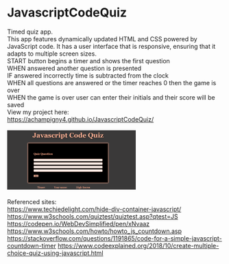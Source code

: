 # JavascriptCodeQuiz
Timed quiz app.
<br>
This app features dynamically updated HTML and CSS powered by JavaScript code. It has a user interface that is responsive, ensuring that it adapts to multiple screen sizes.
<br>
START button begins a timer and shows the first question
<br>
WHEN answered another question is presented
<br>
IF answered incorrectly time is subtracted from the clock
<br>
WHEN all questions are answered or the timer reaches 0 then the game is over
<br>
WHEN the game is over user can enter their initials and their score will be saved
<br>
View my project here:
<br>
https://achampigny4.github.io/JavascriptCodeQuiz/
<br><br>
<img src="assets/screenShot.png" style="width: 300px" alt="quiz home page">
<br><br>
Referenced sites:
<br>
https://www.techiedelight.com/hide-div-container-javascript/
https://www.w3schools.com/quiztest/quiztest.asp?qtest=JS
https://codepen.io/WebDevSimplified/pen/xNvaaz
https://www.w3schools.com/howto/howto_js_countdown.asp
https://stackoverflow.com/questions/1191865/code-for-a-simple-javascript-countdown-timer
https://www.codeexplained.org/2018/10/create-multiple-choice-quiz-using-javascript.html